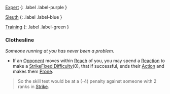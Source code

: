
[Expert](Game/Advancement-List?Expert=true)
{: .label .label-purple }

[Sleuth](Game/Sleuth)
{: .label .label-blue }

[Training](Game/Advancement-List?Training=true)
{: .label .label-green }
### Clothesline
*Someone running at you has never been a problem.*
* If an [Opponent](Game/Core/Terminology#Opponent) moves within [Reach](Game/Core/Movement#Reach) of you, you may spend a [Reaction](Game/Core/Reacting#Reaction) to make a [Strike](Game/Core/Strength#Strike)[Fixed Difficulty](Game/Core/Skills#Fixed%20Difficulty)(0), that if successful, ends their [Action](Game/Core/Terminology#Action) and makes them [Prone](Game/Core/Effects#Prone).

> So the skill test would be at a (-4) penalty against someone with 2 ranks in [Strike](Game/Core/Strength#Strike).